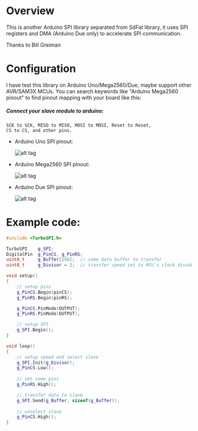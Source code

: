 # Overview
This is another Arduino SPI library separated from SdFat library, it uses SPI registers and DMA (Arduino Due only) to accelerate SPI communication.

Thanks to Bill Greiman

# Configuration
I have test this library on Arduino Uno/Mega2560/Due, maybe support other AVR/SAM3X MCUs.
You can search keywords like "Arduino Mega2560 pinout" to find pinout mapping with your board like this:

##### Connect your slave module to arduino:
	SCK to SCK, MISO to MISO, MOSI to MOSI, Reset to Reset,
	CS to CS, and other pins.

 * Arduino Uno SPI pinout:

	![alt tag](https://github.com/anydream/TurboSPI/raw/master/SPIpinout/uno.jpg)

 * Arduino Mega2560 SPI pinout:

	![alt tag](https://github.com/anydream/TurboSPI/raw/master/SPIpinout/mega2560.jpg)

 * Arduino Due SPI pinout:

	![alt tag](https://github.com/anydream/TurboSPI/raw/master/SPIpinout/due.jpg)

# Example code:
```cpp
#include <TurboSPI.h>

TurboSPI	g_SPI;
DigitalPin	g_PinCS, g_PinRS;
uint8_t		g_Buffer[256];	// some data buffer to transfer
uint8_t		g_Divisor = 2;	// transfer speed set to MCU's clock divide by 2

void setup()
{
	// setup pins
	g_PinCS.Begin(pinCS);
	g_PinRS.Begin(pinRS);

	g_PinCS.PinMode(OUTPUT);
	g_PinRS.PinMode(OUTPUT);

	// setup SPI
	g_SPI.Begin();
}

void loop()
{
	// setup speed and select slave
	g_SPI.Init(g_Divisor);
	g_PinCS.Low();
	
	// set some pins
	g_PinRS.High();

	// transfer data to slave
	g_SPI.Send(g_Buffer, sizeof(g_Buffer));
	
	// unselect slave
	g_PinCS.High();
}
```